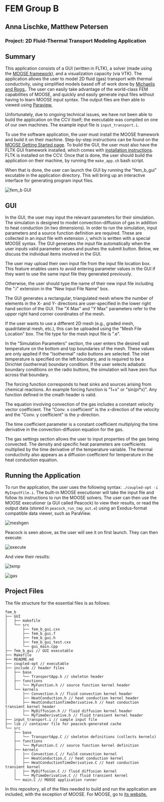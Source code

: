  FEM Group B
=====
Anna Lischke, Matthew Petersen
------------------------------

### Project: 2D Fluid-Thermal Transport Modeling Application

## Summary

This application consists of a GUI (written in FLTK), a solver (made using the [MOOSE framework](http://www.mooseframework.com)), and a visualization capacity (via VTK). The application allows the user to model 2D fluid (gas) transport with thermal conductivity, using  simplified models based off of work done by [Michaelis and Rogg.](http://dx.doi.org/10.1016/j.jcp.2003.10.033). The user can easily take advantage of the world-class FEM capabilities of MOOSE, and quickly and easily generate input files without having to learn MOOSE input syntax. The output files are then able to viewed using [Paraview.](http://www.paraview.org)

Unfortunately, due to ongoing technical issues, we have not been able to build the application on the CCV itself; the executable was compiled on one of our own machines. The example input file is `input_transport.i`.

To use the software application, the user must install the MOOSE framework and build it on their machine. Step-by-step instructions can be found on the [MOOSE Getting Started page](http://mooseframework.com/getting-started/). To build the GUI, the user must also have the FLTK GUI framework installed, which comes with [installation instructions](http://www.fltk.org/doc-1.3/intro.html). FLTK is installed on the CCV. Once that is done, the user should build the application on their machine, by running the `make_app.sh` bash script. 

When that is done, the user can launch the GUI by running the "fem_b_gui" excutable in the application directory. This will bring up an interactive interface for generating program input files.

![fem_b GUI](https://github.com/ENGN2912B/fem_b/blob/master/GUI_fem_b.png "GUI Used to generate input file")

## GUI

In the GUI, the user may input the relevant parameters for their simulation. The simulation is designed to model convection-diffusion of gas in addition to heat conduction (in two dimensions). In order to run the simulation, input parameters and a source function definition are required. These are collected in an input file with extension .i, which is written with a special MOOSE syntax. The GUI generates the input file automatically when the user inputs valid parameter values and pushes the submit button. Below, we discuss the individual items involved in the GUI.

The user may upload their own input file from the input file location box. This feature enables users to avoid entering parameter values in the GUI if they want to use the same input file they generated previously.

Otherwise, the user should type the name of their new input file including the ".i" extension in the "New Input File Name" box.

The GUI generates a rectangular, triangulated mesh where the number of elements in the X- and Y- directions are user-specified in the lower right hand section of the GUI. The "X Max" and "Y Max" parameters refer to the upper right hand corner coordinates of the mesh.


If the user wants to use a different 2D mesh (e.g., graded mesh, quadrilateral mesh, etc.), this can be uploaded using the "Mesh File Location" box. The file type for the mesh input file is ".e".

In the "Simulation Parameters" section, the user enters the desired wall temperature on the bottom and top boundaries of the mesh. These values are only applied if the "Isothermal" radio buttons are selected. The inlet temperature is specified on the left boundary, and is required to be a Dirichlet (isothermal) boundary condition. If the user selects adiabatic boundary conditions on the radio buttons, the simulation will have zero flux across that boundary.

The forcing function corresponds to heat sinks and sources arising from chemical reactions. An example forcing function is "1+x" or "sin(pi*x)". Any function defined in the cmath header is valid.

The equation involving convection of the gas includes a constant velocity vector coefficient. The "Conv. x coefficient" is the x-direction of the velocity and the "Conv. y coefficient" is the y-direction.

The time coefficient parameter is a constant coefficient multiplying the time derivative in the convection-diffusion equation for the gas.

The gas settings section allows the user to input properties of the gas being convected. The density and specific heat parameters are coefficients multiplied by the time derivative of the temperature variable. The thermal conductivity also appears as a diffusion coefficient for temperature in the heat conduction equation.

## Running the Application

To run the application, the user uses the following syntax: `./coupled-opt -i MyInputFile.i`. The built-in MOOSE executioner will take the input file and follow its instructions to run the MOOSE solvers. The user can then use the MOOSE executioner (a GUI called Peacock) to view their results, or read the output data (stored in `peacock_run_tmp_out.e`) using an Exodus-format compatible data viewer, such as ParaView.

![meshgen](https://github.com/ENGN2912B/fem_b/blob/master/mesh_gen.png "Peacock")

Peacock is seen above, as the user will see it on first launch. They can then execute:

![execute](https://github.com/ENGN2912B/fem_b/blob/master/execute.png "Peacock")

And view their results:

![temp](https://github.com/ENGN2912B/fem_b/blob/master/temp_model.png "Peacock")

![gas](https://github.com/ENGN2912B/fem_b/blob/master/gas_model.png "Peacock")

## Project Files

The file structure for the essential files is as follows:

```
fem_b
├── GUI
│   ├── makefile
│   └── src
│       ├── fem_b_gui.cxx
│       ├── fem_b_gui.f
│       ├── fem_b_gui.h
│       ├── fem_b_gui_test.cxx
│       └── gui_main.cpp
├── fem_b_gui // GUI executable
├── Makefile
├── README.md
├── coupled-opt // executable
├── include // header files
│   ├── base
│   │   └── TransportApp.h // skeleton header
│   ├── functions
│   │   └── MyFunction.h // source function kernel header
│   └── kernels
│       ├── Convection.h // fluid convection kernel header
│       ├── HeatConduction.h // heat conduction kernel header
│       ├── HeatConductionTimeDerivative.h // heat conduction transient kernel header
│       ├── MyDiffusion.h // fluid diffusion kernel header
│       └── MyTimeDerivative.h // fluid transient kernel header
├── input_transport.i // sample input file
├── lib // container file for peacock-generated cache
└── src
    ├── base
    │   └── TransportApp.C // skeleton definitions (collects kernels)
    ├── functions
    │   └── MyFunction.C // source function kernel definition
    ├── kernels
    │   ├── Convection.C // fuild convection kernel
    │   ├── HeatConduction.C // heat conduction kernel
    │   ├── HeatConductionTimeDerivative.C // heat conduction transient kernel
    │   ├── MyDiffusion.C // fluid diffusion kernel
    │   └── MyTimeDerivative.C // fluid transient kernel
    └── main.C // MOOSE application runner

```

In this repository, all of the files needed to build and run the application are included, with the exception of MOOSE. For MOOSE, go to [its website.](http://www.mooseframework.com)
